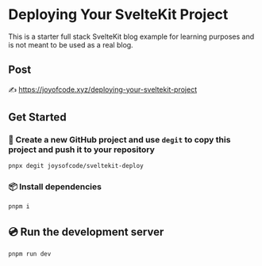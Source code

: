 # Deploying Your SvelteKit Project

This is a starter full stack SvelteKit blog example for learning purposes and is not meant to be used as a real blog.

## Post

✍️ https://joyofcode.xyz/deploying-your-sveltekit-project

## Get Started

### 💾 Create a new GitHub project and use `degit` to copy this project and push it to your repository

```sh
pnpx degit joysofcode/sveltekit-deploy
```

### 📦️ Install dependencies

```sh
pnpm i
```

## 💿️ Run the development server

```sh
pnpm run dev
```
